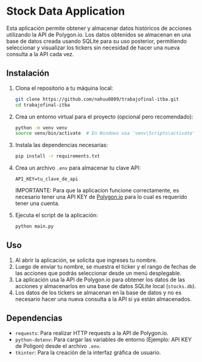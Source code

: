 # Stock Data Application

Esta aplicación permite obtener y almacenar datos históricos de acciones utilizando la API de Polygon.io. Los datos obtenidos se almacenan en una base de datos creada usando SQLite para su uso posterior, permitiendo seleccionar y visualizar los tickers sin necesidad de hacer una nueva consulta a la API cada vez.

## Instalación

1. Clona el repositorio a tu máquina local:

    ```bash
    git clone https://github.com/nahuu0809/trabajofinal-itba.git
    cd trabajofinal-itba
    ```

2. Crea un entorno virtual para el proyecto (opcional pero recomendado):

    ```bash
    python -m venv venv
    source venv/bin/activate  # En Windows usa 'venv\Scripts\activate'
    ```

3. Instala las dependencias necesarias:

    ```bash
    pip install -r requirements.txt
    ```

4. Crea un archivo `.env` para almacenar tu clave API:

    ```plaintext
    API_KEY=tu_clave_de_api
    ```

    IMPORTANTE: Para que la aplicacion funcione correctamente, es necesario tener una API KEY de [Polygon.io](https://polygon.io/) para lo cual es requerido tener una cuenta.

5. Ejecuta el script de la aplicación:

    ```bash
    python main.py
    ```

## Uso

1. Al abrir la aplicación, se solicita que ingreses tu nombre.
2. Luego de enviar tu nombre, se muestra el ticker y el rango de fechas de las acciones que podrás seleccionar desde un menú desplegable.
3. La aplicación usa la API de Polygon.io para obtener los datos de las acciones y almacenarlos en una base de datos SQLite local (`stocks.db`).
4. Los datos de los tickers se almacenan en la base de datos y no es necesario hacer una nueva consulta a la API si ya están almacenados.

## Dependencias

- `requests`: Para realizar HTTP requests a la API de Polygon.io.
- `python-dotenv`: Para cargar las variables de entorno (Ejemplo: API KEY de Poligon) desde el archivo `.env`.
- `tkinter`: Para la creación de la interfaz gráfica de usuario.
